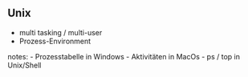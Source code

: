 ## Unix
- multi tasking / multi-user
- Prozess-Environment

notes:
    - Prozesstabelle in Windows
    - Aktivitäten in MacOs
    - ps / top in Unix/Shell